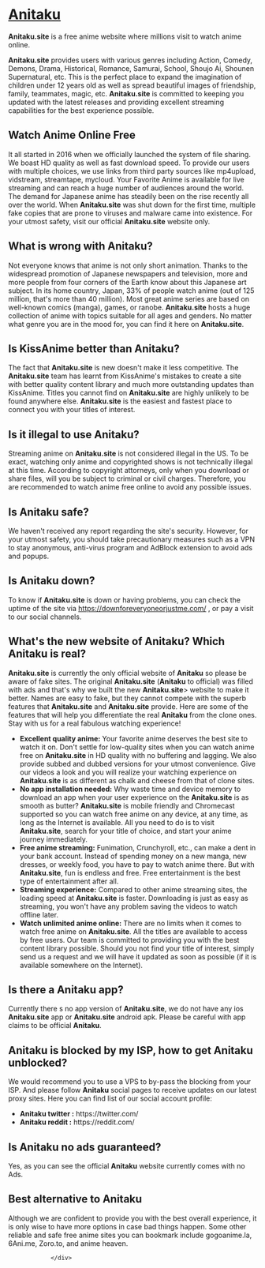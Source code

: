 <a href="https://Anitaku.site" >
          <h1>Anitaku</h1> </a>

<div class="bg-secondary p-4 p-md-5" bis_skin_checked="1">
					<p><strong>Anitaku.site</strong> is a free anime website where millions visit to watch anime online.</p>
<p><strong>Anitaku.site</strong> provides users with various genres including Action, Comedy, Demons, Drama, Historical,
Romance, Samurai, School, Shoujo Ai, Shounen Supernatural, etc. This is the perfect place to
expand the imagination of children under 12 years old as well as spread beautiful images of
friendship, family, teammates, magic, etc. <strong>Anitaku.site</strong> is committed to keeping you updated with the
latest releases and providing excellent streaming capabilities for the best experience
possible.</p>
<h2 class="mt-h-medium">Watch Anime Online Free</h2>
<p>It all started in 2016 when we officially launched the system of file sharing. We boast HD
quality as well as fast download speed. To provide our users with multiple choices, we use links
from third party sources like mp4upload, vidstream, streamtape, mycloud. Your Favorite Anime is
available for live streaming and can reach a huge number of audiences around the world. The
demand for Japanese anime has steadily been on the rise recently all over the world. When <strong>Anitaku.site</strong> was shut down for the first time, multiple fake copies that are prone to viruses and malware
came into existence. For your utmost safety, visit our official <strong>Anitaku.site</strong> website only.</p>
<h2 class="mt-h-medium">What is wrong with <strong>Anitaku</strong>?</h2>
<p>Not everyone knows that anime is not only short animation. Thanks to the widespread promotion of
Japanese newspapers and television, more and more people from four corners of the Earth know
about this Japanese art subject. In its home country, Japan, 33% of people watch anime (out of
125 million, that's more than 40 million). Most great anime series are based on well-known
comics (manga), games, or ranobe. <strong>Anitaku.site</strong> hosts a huge collection of anime with topics suitable
for all ages and genders. No matter what genre you are in the mood for, you can find it here on
<strong>Anitaku.site</strong>.</p>
<h2 class="mt-h-medium">Is KissAnime better than <strong>Anitaku</strong>?</h2>
<p>The fact that <strong>Anitaku.site</strong> is new doesn't make it less competitive. The <strong>Anitaku.site</strong> team has learnt from
KissAnime's mistakes to create a site with better quality content library and much more
outstanding updates than KissAnime. Titles you cannot find on <strong>Anitaku.site</strong> are highly unlikely to be
found anywhere else. <strong>Anitaku.site</strong> is the easiest and fastest place to connect you with your titles of
interest.</p>
<h2 class="mt-h-medium">Is it illegal to use <strong>Anitaku</strong>?</h2>
<p>Streaming anime on <strong>Anitaku.site</strong> is not considered illegal in the US. To be exact, watching only anime
and copyrighted shows is not technically illegal at this time. According to copyright attorneys,
only when you download or share files, will you be subject to criminal or civil charges.
Therefore, you are recommended to watch anime free online to avoid any possible issues.</p>
<h2 class="mt-h-medium">Is <strong>Anitaku</strong> safe?</h2>
<p>We haven't received any report regarding the site's security. However, for your utmost safety,
you should take precautionary measures such as a VPN to stay anonymous, anti-virus program and
AdBlock extension to avoid ads and popups.</p>
<h2 class="mt-h-medium">Is <strong>Anitaku</strong> down?</h2>
<p>To know if <strong>Anitaku.site</strong> is down or having problems, you can check the uptime of the site via <a href="https://downforeveryoneorjustme.com/" target="_blank">https://downforeveryoneorjustme.com/</a>
, or pay a visit to our social channels.</p>
<h2 class="mt-h-medium">What's the new website of <strong>Anitaku</strong>? Which <strong>Anitaku</strong> is real?</h2>
<p><strong>Anitaku.site</strong> is currently the only official website of <strong>Anitaku</strong> so please be aware of fake sites. The
original <strong>Anitaku.site</strong> (<strong>Anitaku</strong> to official) was filled with ads and that's why we built the new
<strong>Anitaku.site</strong>&gt; website to make it better. Names are easy to fake, but they cannot compete with the
superb features that <strong>Anitaku.site</strong> and <strong>Anitaku.site</strong> provide. Here are some of the features that will
help you differentiate the real <strong>Anitaku</strong> from the clone ones. Stay with us for a real fabulous
watching experience!</p>
<ul>
<li><strong>Excellent quality anime:</strong> Your favorite anime deserves the best site to
watch it on. Don't settle for low-quality sites when you can watch anime free on <strong>Anitaku.site</strong> in
HD quality with no buffering and lagging. We also provide subbed and dubbed versions for
your utmost convenience. Give our videos a look and you will realize your watching
experience on <strong>Anitaku.site</strong> is as different as chalk and cheese from that of clone sites.
</li>
<li><strong>No app installation needed:</strong> Why waste time and device memory to download an
app when your user experience on the <strong>Anitaku.site</strong> is as smooth as butter? <strong>Anitaku.site</strong> is mobile
friendly and Chromecast supported so you can watch free anime on any device, at any time, as
long as the Internet is available. All you need to do is to visit <strong>Anitaku.site</strong>, search for your
title of choice, and start your anime journey immediately.
</li>
<li><strong>Free anime streaming:</strong> Funimation, Crunchyroll, etc., can make a dent in
your bank account. Instead of spending money on a new manga, new dresses, or weekly food,
you have to pay to watch anime there. But with <strong>Anitaku.site</strong>, fun is endless and free. Free
entertainment is the best type of entertainment after all.
</li>
<li><strong>Streaming experience:</strong> Compared to other anime streaming sites, the loading
speed at <strong>Anitaku.site</strong> is faster. Downloading is just as easy as streaming, you won't have any
problem saving the videos to watch offline later.
</li>
<li><strong>Watch unlimited anime online:</strong> There are no limits when it comes to watch
free anime on <strong>Anitaku.site</strong>. All the titles are available to access by free users. Our team is
committed to providing you with the best content library possible. Should you not find your
title of interest, simply send us a request and we will have it updated as soon as possible
(if it is available somewhere on the Internet).
</li>
</ul>
<h2 class="mt-h-medium">Is there a <strong>Anitaku</strong> app?</h2>
<p>Currently there s no app version of <strong>Anitaku.site</strong>, we do not have any ios <strong>Anitaku.site</strong> app or <strong>Anitaku.site</strong> android
apk. Please be careful with app claims to be official <strong>Anitaku</strong>.</p>
<h2 class="mt-h-medium"><strong>Anitaku</strong> is blocked by my ISP, how to get <strong>Anitaku</strong> unblocked?</h2>
<p>We would recommend you to use a VPS to by-pass the blocking from your ISP. And please follow
<strong>Anitaku</strong> social pages to receive updates on our latest proxy sites. Here you can find list of our
social account profile:
</p>
<ul>
<li><strong>Anitaku twitter :</strong> https://twitter.com/</li>
<li><strong>Anitaku reddit :</strong> https://reddit.com/</li>
</ul>
<h2 class="mt-h-medium">Is <strong>Anitaku</strong> no ads guaranteed?</h2>
<p>Yes, as you can see the official <strong>Anitaku</strong> website currently comes with no Ads.</p>
<h2 class="mt-h-medium">Best alternative to <strong>Anitaku</strong></h2>
<p>Although we are confident to provide you with the best overall experience, it is
only wise to have more options in case bad things happen. Some other reliable
and safe free anime sites you can bookmark include gogoanime.la, 6Ani.me, Zoro.to, and
anime heaven.</p>

				</div>

